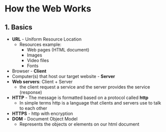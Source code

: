 # How the Web Works

## 1. Basics
* **URL** - Uniform Resource Location
    * Resources example:
        * Web pages (HTML document)
        * Images
        * Video files
        * Fonts
* Browser - **Client**
* Computer(s) that host our target website - **Server**
* **Web servers**: Client + Server
    * the client request a service and the server provides the service (response)
* **HTTP** - The message is formatted based on a protocol called **http**
    * In simple terms http is a language that clients and servers use to talk to each other
* **HTTPS** -  http with encryption
* **DOM** - Document Object Model
    * Represents the objects or elements on our html document

